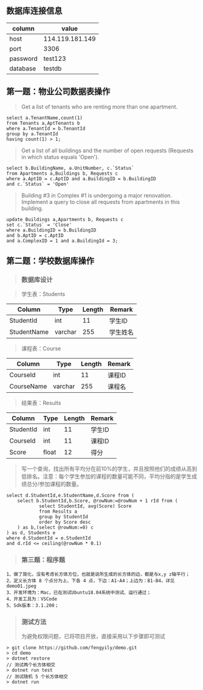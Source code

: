 
## 数据库连接信息

column|value
--|--
host|114.119.181.149
port|3306
password|test123
database|testdb

## 第一题：物业公司数据表操作
> Get a list of tenants who are renting more than one apartment. 

```
select a.TenantName,count(1) 
from Tenants a,AptTenants b 
where a.TenantId = b.TenantId
group by a.TenantId
having count(1) > 1;
```

> Get a list of all buildings and the number of open requests (Requests in which status equals 'Open'). 
```
select b.BuildingName, a.UnitNumber, c.`Status` 
from Apartments a,Buildings b, Requests c 
where a.AptID = c.AptID and a.BuildingID = b.BuildingID
and c.`Status` = 'Open'
```

> Building #3 in Complex #1 is undergoing a major renovation. Implement a query to close all requests from apartments in this building.  
```
update Buildings a,Apartments b, Requests c 
set c.`Status` = 'Close'
where a.BuildingID = b.BuildingID 
and b.AptID = c.AptID
and a.ComplexID = 1 and a.BuildingId = 3;
```

## 第二题：学校数据库操作

> ### 数据库设计

> 学生表：Students

Column|Type|Length|Remark
--|--|--|--
StudentId|int|11|学生ID
StudentName|varchar|255|学生姓名

> 课程表：Course

Column|Type|Length|Remark
--|--|--|--
CourseId|int|11|课程ID
CourseName|varchar|255|课程名

> 结果表：Results

Column|Type|Length|Remark
--|--|--|--
StudentId|int|11|学生ID
CourseId|int|11|课程ID
Score|float|12|得分

> 写一个查询，找出所有平均分在前10%的学生，并且按照他们的成绩从高到低排名。注意：每个学生参加的课程的数量可能不同，平均分指的是学生成绩总分/参加课程的数量。

```
select d.StudentId,e.StudentName,d.Score from (
	select b.StudentId,b.Score, @rowNum:=@rowNum + 1 rId from (
			select StudentId, avg(Score) Score
			from Results a
			group by StudentId
			order by Score desc
	) as b,(select @rowNum:=0) c
) as d, Students e
where d.StudentId = e.StudentId 
and d.rId <= ceiling(@rowNum * 0.1)
```

> ### 第三题：程序题
```
1、做了简化，没有考虑长方体方位，也就是说所生成的长方体的边，都是与x,y z轴平行；
2、定义长方体 8 个点分为上、下各 4 点，下边：A1-A4；上边为：B1-B4，详见demo01.jpeg
3、开发环境为：Mac，已在测试Ubuntu18.04系统中测试、运行通过；
4、开发工具为：VSCode
5、Sdk版本：3.1.200；
```
> ### 测试方法
> 为避免权限问题，已将项目开放，直接采用以下步骤即可测试
```
> git clone https://github.com/fengyily/demo.git
> cd demo
> dotnet restore
// 测试两个长方体相交
> dotnet run test
// 测试随机 5 个长方体相交
> dotnet run
```